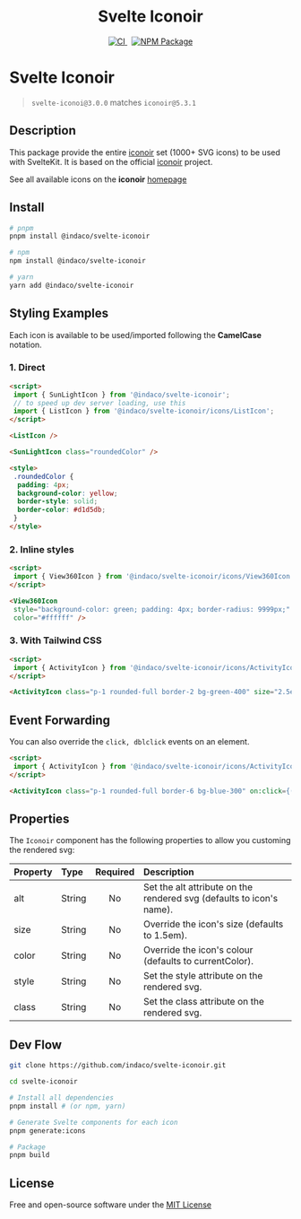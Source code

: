 <div align="center">
    <h1>Svelte Iconoir</h1>
    <a href="https://github.com/indaco/svelte-iconoir/actions/workflows/release.yml" target="_blank">
        <img src="https://github.com/indaco/svelte-iconoir/actions/workflows/release.yml/badge.svg" alt="CI" />
    </a>
    &nbsp;
    <a href="https://www.npmjs.com/package/@indaco/svelte-iconoir" target="_blank"><img src="https://img.shields.io/npm/v/@indaco/svelte-iconoir.svg?style=flat" alt="NPM Package" /></a>
</div>

# Svelte Iconoir

> `svelte-iconoi@3.0.0` matches `iconoir@5.3.1`

## Description

This package provide the entire [iconoir](https://github.com/lucaburgio/iconoir) set (1000+ SVG icons) to be used with SvelteKit. It is based on the official [iconoir](https://github.com/lucaburgio/iconoir) project.

See all available icons on the **iconoir** [homepage](https://iconoir.com/)

## Install

```bash
# pnpm
pnpm install @indaco/svelte-iconoir

# npm
npm install @indaco/svelte-iconoir

# yarn
yarn add @indaco/svelte-iconoir
```

## Styling Examples

Each icon is available to be used/imported following the **CamelCase** notation.

### 1. Direct

```html
<script>
 import { SunLightIcon } from '@indaco/svelte-iconoir';
 // to speed up dev server loading, use this
 import { ListIcon } from '@indaco/svelte-iconoir/icons/ListIcon';
</script>

<ListIcon />

<SunLightIcon class="roundedColor" />

<style>
 .roundedColor {
  padding: 4px;
  background-color: yellow;
  border-style: solid;
  border-color: #d1d5db;
 }
</style>
```

### 2. Inline styles

```html
<script>
 import { View360Icon } from '@indaco/svelte-iconoir/icons/View360Icon';
</script>

<View360Icon
 style="background-color: green; padding: 4px; border-radius: 9999px;"
 color="#ffffff" />
```

### 3. With Tailwind CSS

```html
<script>
 import { ActivityIcon } from '@indaco/svelte-iconoir/icons/ActivityIcon';
</script>

<ActivityIcon class="p-1 rounded-full border-2 bg-green-400" size="2.5em" />
```

## Event Forwarding

You can also override the `click, dblclick` events on an element.

```html
<script>
 import { ActivityIcon } from '@indaco/svelte-iconoir/icons/ActivityIcon';
</script>

<ActivityIcon class="p-1 rounded-full border-6 bg-blue-300" on:click={() => alert("hi!")} size="2.5em" />
```

## Properties

The `Iconoir` component has the following properties to allow you customing the rendered svg:

| Property | Type   | Required | Description                                                          |
| :------- | :----- | :------: | :------------------------------------------------------------------- |
| alt      | String |    No    | Set the alt attribute on the rendered svg (defaults to icon's name). |
| size     | String |    No    | Override the icon's size (defaults to 1.5em).                        |
| color    | String |    No    | Override the icon's colour (defaults to currentColor).               |
| style    | String |    No    | Set the style attribute on the rendered svg.                         |
| class    | String |    No    | Set the class attribute on the rendered svg.                         |

## Dev Flow

```bash
git clone https://github.com/indaco/svelte-iconoir.git

cd svelte-iconoir

# Install all dependencies
pnpm install # (or npm, yarn)

# Generate Svelte components for each icon
pnpm generate:icons

# Package
pnpm build
```

## License

Free and open-source software under the [MIT License](LICENSE)
